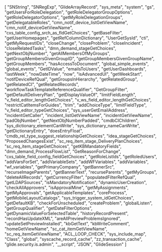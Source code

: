 [
  "SNString",
  "SNRegExp",
  "GlideArrayRecord",
  "sys_meta",
  "system",
  "gs",
  "getUsersForRoleDelegation",
  "getRoleDelegatorGroupOptions",
  "getRoleDelegatorOptions",
  "getMyRoleDelegationGroups",
  "getDelegatableRoles",
  "cmn_notif_device_listGetViewName",
  "cmn_notif_deviceGetViewName",
  "cxs_table_config_srch_as_fldGetChoices",
  "getBaseFilter",
  "getUserHomepages",
  "getRefColumnDictionary",
  "UserGetSysId",
  "cti",
  "getMyRequestIDs",
  "closeChange",
  "closeProblem",
  "closeIncident",
  "closeRelatedTasks",
  "dmn_demand_stageGetChoices",
  "getNextObjNumber",
  "getAllMembersOfMyGroups",
  "getGroupMembersGivenGroupID",
  "getGroupMembersGivenGroupName",
  "getGroupMembers",
  "hasAccessToDocument",
  "global_simple_events",
  "global_events",
  "GetIDValue",
  "emailsToUsers",
  "getUserDashboards",
  "lastWeek",
  "nowDateTime",
  "now",
  "isAdvancedUI",
  "getWeekStart",
  "notifDeviceRefQual",
  "getGroupsInHierarchy",
  "getRelatedGroup",
  "getRelatedCI",
  "getRelatedRecords",
  "workflowTaskTemplateReferenceQualifier",
  "GetGroupFilter",
  "getDefaultDeliveryPlan",
  "getDisplayValueOf",
  "limitFieldLength",
  "v_field_editor_lengthGetChoices",
  "v_ws_field_editor_lengthGetChoices",
  "restrictCatItemsForGuides",
  "trim",
  "addChoiceType",
  "limitFieldType",
  "v_field_editor_typeGetChoices",
  "sys_userGetEmailAddress",
  "incidentGetCaller",
  "incident_listGetViewName",
  "incidentGetViewName",
  "padObjNumber",
  "getNextObjNumberPadded",
  "cmdbCIChildren",
  "sys_dictionary_elementCanWrite",
  "sys_dictionary_nameCanWrite",
  "getDictionaryEntry",
  "doesEntryFloat",
  "cmdb_rel_type_suggest_relationshipGetChoices",
  "idea_stageGetChoices",
  "ProposedChangesExist",
  "sc_req_item_stage_DeliveryPlanChoices",
  "sc_req_item_stageGetChoices",
  "getKBMandatoryFields",
  "dmn_demand_ProcessFlowList",
  "GetReasonForChange",
  "cxs_table_field_config_fieldGetChoices",
  "getRoleListIds",
  "getRoledUsers",
  "addVarsForSet",
  "addVariableSets",
  "addWFVariables",
  "addVariables",
  "wf_variables",
  "getPrimaryCompany",
  "getBannerSrc",
  "recurseImageParents",
  "getBannerText",
  "recurseParents",
  "getMyGroups",
  "deleteAllRecords",
  "getCurrencyFilter",
  "populatedFilterRefQual",
  "getLDAPSources",
  "isMandatoryNotification",
  "dynamicUserCreation",
  "checkAllApprovers",
  "isApprovalMine",
  "getMyAssignments",
  "getMyApprovals",
  "getApplicableTemplates",
  "coreProcess",
  "getMobileLayoutCatalogs",
  "sys_trigger_system_idGetChoices",
  "getDefaultKB",
  "checkForUnscheduled",
  "createProblem",
  "globalListen",
  "getGroupQualifier",
  "getDateFilterOptions",
  "getDynamicValueForSelectedTable",
  "historyRecordPresent",
  "recordHasUpdateXML",
  "areAllPreviewProblemsIgnored",
  "updateSetPreviewInstalled",
  "kbGetText",
  "kbWriteComment",
  "homeGetViewName",
  "sc_cat_itemGetViewName",
  "sc_req_itemGetViewName",
  "ACL_LOOP_CHECK",
  "sys_include_map",
  "Class",
  "global",
  "syscache_record_cache",
  "zz_transaction_cache",
  "glide.security.is.admin",
  "__script",
  "JSON",
  "GlideSession"
]

